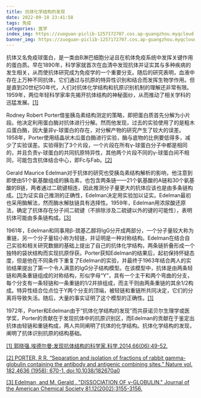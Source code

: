 ```yaml
---
title: 抗体化学结构的发现
date: 2022-09-18 23:41:58
tags: 免疫
categories: 医学
index_img: https://zuoguan-piclib-1257172707.cos.ap-guangzhou.myqcloud.com/assets/1.jpg?imageMogr2/thumbnail/700x320>
banner_img: https://zuoguan-piclib-1257172707.cos.ap-guangzhou.myqcloud.com/assets/1.jpg
---
```

抗体又名免疫球蛋白，是一类由B淋巴细胞分泌且在机体免疫系统中发挥关键作用的蛋白质。早在1890年，科学家就首次在血清中发现抗体并证实其与多种疾病的发生相关，从而使抗体研究成为免疫学的一个重要分支。随后的研究表明，血液中存在上万种不同抗体，它们通过与抗原的特异性识别和结合而发挥生物学作用。但是直到20世纪50年代，人们对抗体化学结构和抗原识别机制的理解还非常有限。1959年，两位年轻科学家率先揭开抗体结构的神秘面纱，从而推动了相关学科的迅猛发展。[[1]](https://doi.org/10.3969/j.issn.0368-6396.2014.06.012)

Rodney Robert Porter借鉴胰岛素结构测定的策略，即把蛋白质首先分解为小片段。他决定利用蛋白酶对抗体进行分解。然而他发现，过去的实验使用了的是粗木瓜蛋白酶，因大量非γ-球蛋白的存在，对分解产物的研究产生了较大的误差。1958年，Porter使用结晶状木瓜蛋白酶进行实验，酶与底物的比例要低得多，减少了实验误差。实验得到了3个片段，一个片段在所有γ-球蛋白分子中都是相同的，并且负责γ-球蛋白的共同抗原特异性，其他两个片段不同的γ-球蛋白间不相同，可能包含抗体结合中心，即Fc与Fab。[[2]](https://doi.org/10.1038/182670a0)

Gerald Maurice Edelman对于抗体的研究也受胰岛素结构解析的影响，他注意到即使由51个氨基酸组成的胰岛素，也包含两条链——21个氨基酸的A链和30个氨基酸的B链，两者通过二硫键相连，因此推测分子量更大的抗体应该也是由多条链构成。[[1]](https://doi.org/10.3969/j.issn.0368-6396.2014.06.012)为证实自己推测的正确性，Edelman决定用实验加以证实。Edelman最初也采用酶解法，然而酶水解肽链具有选择性。1959年，Edelman用浓尿酸还原法，确定了抗体存在分子间二硫键（不排除涉及二硫键以外的键的可能性），表明抗体可能由多条链构成。[[3]](https://doi.org/10.1021/ja01521a071)

1961年，Edelman和同事用β-巯基乙醇将IgG分开成两部分，一个分子量较大称为重链，另一个分子量较小称为轻链，并证明是一种对称结构。Edelman在结合自己实验和相关研究数据的基础上提出了自己的抗体化学结构，两条链折叠形成一个独特的袋状结构而实现抗原俘获。Porter获知Edelman的结果后，起初保持怀疑态度，但是他在不同条件下重复了Edelman的实验，并最终于1963年结合两人的实验结果提出了第一个令人满意的IgG分子结构模型。在该模型中，抗体是由两条轻链和两条重链组成的对称结构，形似字母“Y”，具有一个主干和两个弯曲的分支，每个分支有一条轻链和一条重链的1/2并排组成，而主干则由两条重链的其余1/2构成。特异性结合位点位于Y两个分支的顶端，被轻链和重链所共同决定，它们的分离将导致失活。随后，大量的事实证明了这个模型的正确性。[[1]](https://doi.org/10.3969/j.issn.0368-6396.2014.06.012)

1972年，Porter和Edelman由于“抗体化学结构的发现”而共获诺贝尔生理学或医学奖，Porter的贡献在于发现抗体中的抗原识别区，而Edelman的贡献在于鉴定出抗体由轻链和重链构成，两人共同阐明了抗体的化学结构。抗体化学结构的发现，阐明了抗体识别抗原的结构基础。

[[1] 郭晓强.埃德尔曼:发现抗体结构的科学家.科学,2014,66(06):49-52.](https://doi.org/10.3969/j.issn.0368-6396.2014.06.012)

[[2] PORTER, R R. “Separation and isolation of fractions of rabbit gamma-globulin containing the antibody and antigenic combining sites.” Nature vol. 182,4636 (1958): 670-1. doi:10.1038/182670a0](https://doi.org/10.1038/182670a0)

[[3] Edelman, and M. Gerald . "DISSOCIATION OF γ-GLOBULIN." Journal of the American Chemical Society 81.12(2002):3155-3156.](https://doi.org/10.1021/ja01521a071)